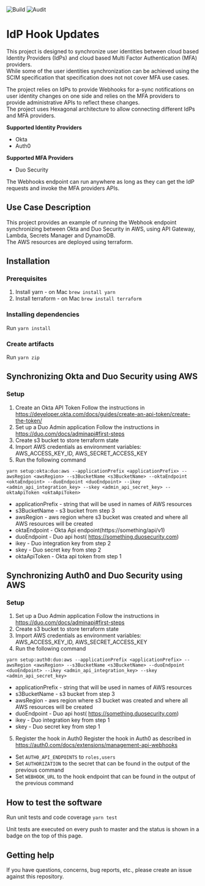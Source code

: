 ![Build](https://github.com/cisco-sbgidm/idp-hook-updates/workflows/Build/badge.svg)
![Audit](https://github.com/cisco-sbgidm/idp-hook-updates/workflows/Audit/badge.svg)

# IdP Hook Updates

This project is designed to synchronize user identities between cloud based Identity Providers (IdPs) and cloud based Multi Factor Authentication (MFA) providers.  
While some of the user identities synchronization can be achieved using the SCIM specification that specification does not not cover MFA use cases.

The project relies on IdPs to provide Webhooks for a-sync notifications on user identity changes on one side and relies on the MFA providers to provide administrative APIs to reflect these changes.  
The project uses Hexagonal architecture to allow connecting different IdPs and MFA providers.

**Supported Identity Providers**
* Okta
* Auth0

**Supported MFA Providers**
* Duo Security

The Webhooks endpoint can run anywhere as long as they can get the IdP requests and invoke the MFA providers APIs.

## Use Case Description

This project provides an example of running the Webhook endpoint synchronizing between Okta and Duo Security in AWS, using API Gateway, Lambda, Secrets Manager and DynamoDB.  
The AWS resources are deployed using terraform.

## Installation

### Prerequisites
1. Install yarn - on Mac `brew install yarn`
1. Install terraform - on Mac `brew install terraform`

### Installing dependencies
Run `yarn install`

### Create artifacts
Run `yarn zip`

## Synchronizing Okta and Duo Security using AWS

### Setup
1. Create an Okta API Token Follow the instructions in https://developer.okta.com/docs/guides/create-an-api-token/create-the-token/
2. Set up a Duo Admin application Follow the instructions in https://duo.com/docs/adminapi#first-steps
3. Create s3 bucket to store terraform state
4. Import AWS credentials as environment variables: AWS_ACCESS_KEY_ID, AWS_SECRET_ACCESS_KEY
5. Run the following command
```
yarn setup:okta:duo:aws --applicationPrefix <applicationPrefix> --awsRegion <awsRegion> --s3BucketName <s3BucketName> --oktaEndpoint <oktaEndpoint> --duoEndpoint <duoEndpoint> --ikey  <admin_api_integration_key> --skey <admin_api_secret_key> --oktaApiToken <oktaApiToken>
```
* applicationPrefix - string that will be used in names of AWS resources
* s3BucketName - s3 bucket from step 3
* awsRegion - aws region where s3 bucket was created and where all AWS resources will be created
* oktaEndpoint - Okta Api endpoint(https://something/api/v1)
* duoEndpoint - Duo api host( https://something.duosecurity.com)
* ikey - Duo integration key from step 2
* skey - Duo secret key from step 2
* oktaApiToken - Okta api token from step 1

## Synchronizing Auth0 and Duo Security using AWS

### Setup
1. Set up a Duo Admin application Follow the instructions in https://duo.com/docs/adminapi#first-steps
2. Create s3 bucket to store terraform state
3. Import AWS credentials as environment variables: AWS_ACCESS_KEY_ID, AWS_SECRET_ACCESS_KEY
4. Run the following command
```
yarn setup:auth0:duo:aws --applicationPrefix <applicationPrefix> --awsRegion <awsRegion> --s3BucketName <s3BucketName> --duoEndpoint <duoEndpoint> --ikey <admin_api_integration_key> --skey <admin_api_secret_key>
```
* applicationPrefix - string that will be used in names of AWS resources
* s3BucketName - s3 bucket from step 3
* awsRegion - aws region where s3 bucket was created and where all AWS resources will be created
* duoEndpoint - Duo api host( https://something.duosecurity.com)
* ikey - Duo integration key from step 1
* skey - Duo secret key from step 1
5. Register the hook in Auth0
Register the hook in Auth0 as described in https://auth0.com/docs/extensions/management-api-webhooks
* Set `AUTH0_API_ENDPOINTS` to `roles,users`
* Set `AUTHORIZATION` to the secret that can be found in the output of the previous command
* Set `WEBHOOK_URL` to the hook endpoint that can be found in the output of the previous command

## How to test the software
Run unit tests and code coverage `yarn test`

Unit tests are executed on every push to master and the status is shown in a badge on the top of this page.

## Getting help
If you have questions, concerns, bug reports, etc., please create an issue against this repository.
